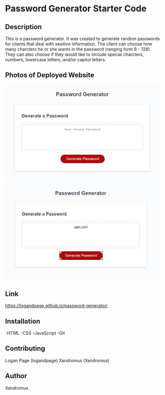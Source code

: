 # Password Generator Starter Code

## Description 
This is a password generator. It was created to generate random passwords for clients that deal with sesitive information. The client can choose how many charcters he or she wants in the password (ranging form 8 - 128). They can also choose if they would like to include special charcters, numbers, lowercase letters, and/or capitol letters.

## Photos of Deployed Website
![alt text](Assets/photos/password.jpg)
![alt text](Assets/photos/generated-password.jpg)

## Link
https://logandpage.github.io/password-generator/

## Installation
-HTML
-CSS
-JavaScript
-Git

## Contributing
Logan Page (logandpage)
Xandromus (Xandromus)

## Author
Xandromus
